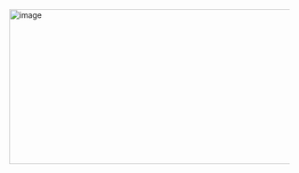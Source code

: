 <img width="1433" height="278" alt="image" src="https://github.com/user-attachments/assets/cb5a110b-f71b-46e1-94b6-c326f0555425" />
